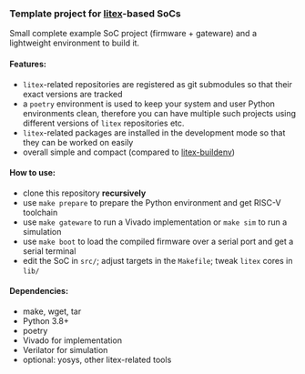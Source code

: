 ### Template project for [litex](https://github.com/enjoy-digital/litex)-based SoCs

Small complete example SoC project (firmware + gateware) and a lightweight environment to build it.

#### Features:
-  `litex`-related repositories are registered as git submodules so that their
exact versions are tracked
- a `poetry` environment is used to keep your system and user Python environments clean,
therefore you can have multiple such projects using different versions of `litex` 
repositories etc.
- `litex`-related packages are installed in the development mode so that they can be worked on easily
- overall simple and compact (compared to [litex-buildenv](https://github.com/timvideos/litex-buildenv))

#### How to use:
- clone this repository **recursively**
- use `make prepare` to prepare the Python environment and get RISC-V toolchain
- use `make gateware` to run a Vivado implementation or `make sim` to run a simulation
- use `make boot` to load the compiled firmware over a serial port and get a serial terminal
- edit the SoC in `src/`; adjust targets in the `Makefile`; tweak `litex` cores in `lib/`

#### Dependencies:
 - make, wget, tar
 - Python 3.8+
 - poetry
 - Vivado for implementation
 - Verilator for simulation
 - optional: yosys, other litex-related tools
